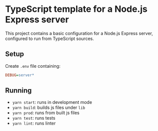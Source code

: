 # TypeScript template for a Node.js Express server

This project contains a basic configuration for a Node.js Express server,
configured to run from TypeScript sources.

## Setup

Create `.env` file containing:

```ini
DEBUG=server*
```

## Running

- `yarn start`: runs in development mode
- `yarn build`: builds js files under `lib`
- `yarn prod`: runs from built js files
- `yarn test`: runs tests
- `yarn lint`: runs linter
